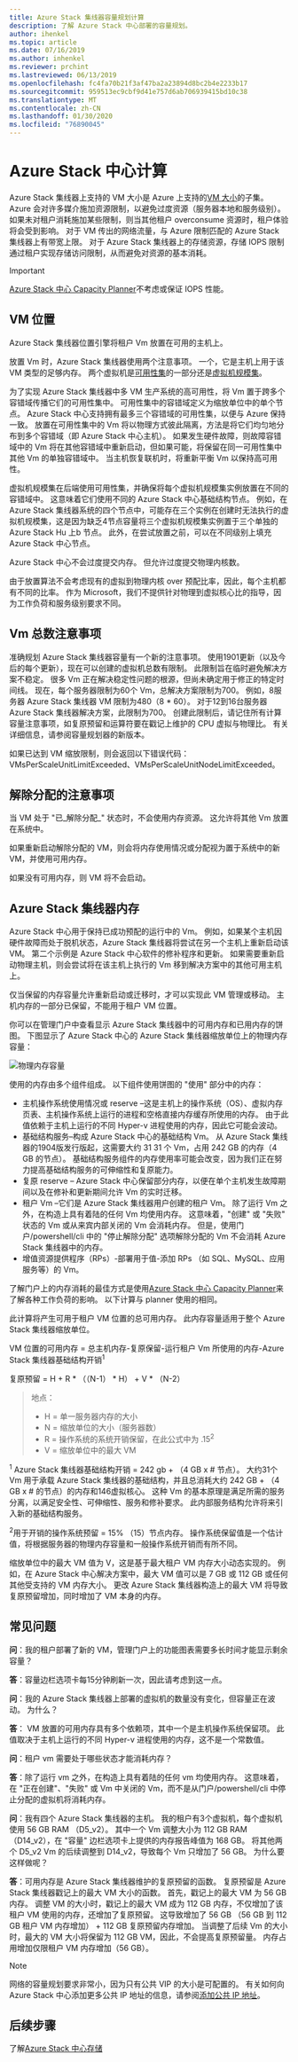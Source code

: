 ```yaml
---
title: Azure Stack 集线器容量规划计算
description: 了解 Azure Stack 中心部署的容量规划。
author: ihenkel
ms.topic: article
ms.date: 07/16/2019
ms.author: inhenkel
ms.reviewer: prchint
ms.lastreviewed: 06/13/2019
ms.openlocfilehash: fc4fa70b21f3af47ba2a23894d8bc2b4e2233b17
ms.sourcegitcommit: 959513ec9cbf9d41e757d6ab706939415bd10c38
ms.translationtype: MT
ms.contentlocale: zh-CN
ms.lasthandoff: 01/30/2020
ms.locfileid: "76890045"
---
```

# <a name="azure-stack-hub-compute"></a>Azure Stack 中心计算

Azure Stack 集线器上支持的 VM 大小是 Azure 上支持的[VM 大小](https://docs.microsoft.com/azure-stack/user/azure-stack-vm-sizes)的子集。 Azure 会对许多媒介施加资源限制，以避免过度资源（服务器本地和服务级别）。 如果未对租户消耗施加某些限制，则当其他租户 overconsume 资源时，租户体验将会受到影响。 对于 VM 传出的网络流量，与 Azure 限制匹配的 Azure Stack 集线器上有带宽上限。 对于 Azure Stack 集线器上的存储资源，存储 IOPS 限制通过租户实现存储访问限制，从而避免对资源的基本消耗。

>[!IMPORTANT]
>[Azure Stack 中心 Capacity Planner](https://aka.ms/azstackcapacityplanner)不考虑或保证 IOPS 性能。

## <a name="vm-placement"></a>VM 位置

Azure Stack 集线器位置引擎将租户 Vm 放置在可用的主机上。

放置 Vm 时，Azure Stack 集线器使用两个注意事项。 一个，它是主机上用于该 VM 类型的足够内存。 两个虚拟机是[可用性集](https://docs.microsoft.com/azure/virtual-machines/windows/manage-availability)的一部分还是[虚拟机规模集](https://docs.microsoft.com/azure/virtual-machine-scale-sets/overview)。

为了实现 Azure Stack 集线器中多 VM 生产系统的高可用性，将 Vm 置于跨多个容错域传播它们的可用性集中。 可用性集中的容错域定义为缩放单位中的单个节点。 Azure Stack 中心支持拥有最多三个容错域的可用性集，以便与 Azure 保持一致。 放置在可用性集中的 Vm 将以物理方式彼此隔离，方法是将它们均匀地分布到多个容错域（即 Azure Stack 中心主机）。 如果发生硬件故障，则故障容错域中的 Vm 将在其他容错域中重新启动，但如果可能，将保留在同一可用性集中其他 Vm 的单独容错域中。 当主机恢复联机时，将重新平衡 Vm 以保持高可用性。  

虚拟机规模集在后端使用可用性集，并确保将每个虚拟机规模集实例放置在不同的容错域中。 这意味着它们使用不同的 Azure Stack 中心基础结构节点。 例如，在 Azure Stack 集线器系统的四个节点中，可能存在三个实例在创建时无法执行的虚拟机规模集，这是因为缺乏4节点容量将三个虚拟机规模集实例置于三个单独的 Azure Stack Hu 上b 节点。 此外，在尝试放置之前，可以在不同级别上填充 Azure Stack 中心节点。 

Azure Stack 中心不会过度提交内存。 但允许过度提交物理内核数。 

由于放置算法不会考虑现有的虚拟到物理内核 over 预配比率，因此，每个主机都有不同的比率。 作为 Microsoft，我们不提供针对物理到虚拟核心比的指导，因为工作负荷和服务级别要求不同。 

## <a name="consideration-for-total-number-of-vms"></a>Vm 总数注意事项 

准确规划 Azure Stack 集线器容量有一个新的注意事项。 使用1901更新（以及今后的每个更新），现在可以创建的虚拟机总数有限制。 此限制旨在临时避免解决方案不稳定。 很多 Vm 正在解决稳定性问题的根源，但尚未确定用于修正的特定时间线。 现在，每个服务器限制为60个 Vm，总解决方案限制为700。 例如，8服务器 Azure Stack 集线器 VM 限制为480（8 * 60）。 对于12到16台服务器 Azure Stack 集线器解决方案，此限制为700。 创建此限制后，请记住所有计算容量注意事项，如复原预留和运算符要在戳记上维护的 CPU 虚拟与物理比。 有关详细信息，请参阅容量规划器的新版本。 

如果已达到 VM 缩放限制，则会返回以下错误代码： VMsPerScaleUnitLimitExceeded、VMsPerScaleUnitNodeLimitExceeded。

## <a name="considerations-for-deallocation"></a>解除分配的注意事项

当 VM 处于 "已_解除分配_" 状态时，不会使用内存资源。 这允许将其他 Vm 放置在系统中。 

如果重新启动解除分配的 VM，则会将内存使用情况或分配视为置于系统中的新 VM，并使用可用内存。 

如果没有可用内存，则 VM 将不会启动。

## <a name="azure-stack-hub-memory"></a>Azure Stack 集线器内存 

Azure Stack 中心用于保持已成功预配的运行中的 Vm。 例如，如果某个主机因硬件故障而处于脱机状态，Azure Stack 集线器将尝试在另一个主机上重新启动该 VM。 第二个示例是 Azure Stack 中心软件的修补程序和更新。 如果需要重新启动物理主机，则会尝试将在该主机上执行的 Vm 移到解决方案中的其他可用主机上。   

仅当保留的内存容量允许重新启动或迁移时，才可以实现此 VM 管理或移动。 主机内存的一部分已保留，不能用于租户 VM 位置。 

你可以在管理门户中查看显示 Azure Stack 集线器中的可用内存和已用内存的饼图。 下图显示了 Azure Stack 中心的 Azure Stack 集线器缩放单位上的物理内存容量：

![物理内存容量](media/azure-stack-capacity-planning/physical-memory-capacity.png)

使用的内存由多个组件组成。 以下组件使用饼图的 "使用" 部分中的内存：  

 -  主机操作系统使用情况或 reserve –这是主机上的操作系统（OS）、虚拟内存页表、主机操作系统上运行的进程和空格直接内存缓存所使用的内存。 由于此值依赖于主机上运行的不同 Hyper-v 进程使用的内存，因此它可能会波动。
 - 基础结构服务–构成 Azure Stack 中心的基础结构 Vm。 从 Azure Stack 集线器的1904版发行版起，这需要大约 31 31 个 Vm，占用 242 GB 的内存（4 GB 的节点）。 基础结构服务组件的内存使用率可能会改变，因为我们正在努力提高基础结构服务的可伸缩性和复原能力。
 - 复原 reserve – Azure Stack 中心保留部分内存，以便在单个主机发生故障期间以及在修补和更新期间允许 Vm 的实时迁移。
 - 租户 Vm –它们是 Azure Stack 集线器用户创建的租户 Vm。 除了运行 Vm 之外，在构造上具有着陆的任何 Vm 均使用内存。 这意味着，"创建" 或 "失败" 状态的 Vm 或从来宾内部关闭的 Vm 会消耗内存。 但是，使用门户/powershell/cli 中的 "停止解除分配" 选项解除分配的 Vm 不会消耗 Azure Stack 集线器中的内存。
 - 增值资源提供程序（RPs）-部署用于值-添加 RPs （如 SQL、MySQL、应用服务等）的 Vm。


了解门户上的内存消耗的最佳方式是使用[Azure Stack 中心 Capacity Planner](https://aka.ms/azstackcapacityplanner)来了解各种工作负荷的影响。 以下计算与 planner 使用的相同。

此计算将产生可用于租户 VM 位置的总可用内存。 此内存容量适用于整个 Azure Stack 集线器缩放单位。 


  VM 位置的可用内存 = 总主机内存-复原保留-运行租户 Vm 所使用的内存-Azure Stack 集线器基础结构开销<sup>1</sup>

  复原预留 = H + R * （（N-1） * H） + V * （N-2）

> 地点：
> - H = 单一服务器内存的大小
> - N = 缩放单位的大小（服务器数）
> - R = 操作系统的系统开销保留，在此公式中为 .15<sup>2</sup>
> - V = 缩放单位中的最大 VM

  <sup>1</sup> Azure Stack 集线器基础结构开销 = 242 gb + （4 GB x # 节点）。 大约31个 Vm 用于承载 Azure Stack 集线器的基础结构，并且总消耗大约 242 GB + （4 GB x # 的节点）的内存和146虚拟核心。 这种 Vm 的基本原理是满足所需的服务分离，以满足安全性、可伸缩性、服务和修补要求。 此内部服务结构允许将来引入新的基础结构服务。 

  <sup>2</sup>用于开销的操作系统预留 = 15% （15）节点内存。 操作系统保留值是一个估计值，将根据服务器的物理内存容量和一般操作系统开销而有所不同。


缩放单位中的最大 VM 值为 V，这是基于最大租户 VM 内存大小动态实现的。 例如，在 Azure Stack 中心解决方案中，最大 VM 值可以是 7 GB 或 112 GB 或任何其他受支持的 VM 内存大小。 更改 Azure Stack 集线器构造上的最大 VM 将导致复原预留增加，同时增加了 VM 本身的内存。 

## <a name="frequently-asked-questions"></a>常见问题

**问**：我的租户部署了新的 VM，管理门户上的功能图表需要多长时间才能显示剩余容量？

**答**：容量边栏选项卡每15分钟刷新一次，因此请考虑到这一点。

**问**：我的 Azure Stack 集线器上部署的虚拟机的数量没有变化，但容量正在波动。 为什么？

**答**： VM 放置的可用内存具有多个依赖项，其中一个是主机操作系统保留项。 此值取决于主机上运行的不同 Hyper-v 进程使用的内存，这不是一个常数值。

**问**：租户 vm 需要处于哪些状态才能消耗内存？

**答**：除了运行 vm 之外，在构造上具有着陆的任何 vm 均使用内存。 这意味着，在 "正在创建"、"失败" 或 Vm 中关闭的 Vm，而不是从门户/powershell/cli 中停止分配的虚拟机将消耗内存。

**问**：我有四个 Azure Stack 集线器的主机。 我的租户有3个虚拟机，每个虚拟机使用 56 GB RAM （D5_v2）。 其中一个 Vm 调整大小为 112 GB RAM （D14_v2），在 "容量" 边栏选项卡上提供的内存报告峰值为 168 GB。 将其他两个 D5_v2 Vm 的后续调整到 D14_v2，导致每个 Vm 只增加了 56 GB。 为什么要这样做呢？

**答**：可用内存是 Azure Stack 集线器维护的复原预留的函数。 复原预留是 Azure Stack 集线器戳记上的最大 VM 大小的函数。 首先，戳记上的最大 VM 为 56 GB 内存。 调整 VM 的大小时，戳记上的最大 VM 成为 112 GB 内存，不仅增加了该租户 VM 使用的内存，还增加了复原预留。 这导致增加了 56 GB （56 GB 到 112 GB 租户 VM 内存增加） + 112 GB 复原预留内存增加。 当调整了后续 Vm 的大小时，最大的 VM 大小将保留为 112 GB VM，因此，不会提高复原预留量。 内存占用增加仅限租户 VM 内存增加（56 GB）。 


> [!NOTE]
> 网络的容量规划要求非常小，因为只有公共 VIP 的大小是可配置的。 有关如何向 Azure Stack 中心添加更多公共 IP 地址的信息，请参阅[添加公共 IP 地址](azure-stack-add-ips.md)。

## <a name="next-steps"></a>后续步骤
了解[Azure Stack 中心存储](azure-stack-capacity-planning-storage.md)
